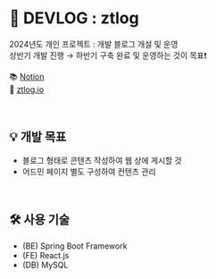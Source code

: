# 🚀 DEVLOG : ztlog


2024년도 개인 프로젝트 : 개발 블로그 개설 및 운영
<br>
상반기 개발 진행 → 하반기 구축 완료 및 운영하는 것이 목표❗️
<br>

📚 [Notion](https://www.notion.so/chlspwl56/34765d0f5d3745dea31deba9271fe0d4?v=60cb45df8dcc4fd3ba555b36746759a3&pvs=4)
<br>
📎 [ztlog.io](https://ztlog.io/)

<br>

## 💡 개발 목표
- 블로그 형태로 콘텐츠 작성하여 웹 상에 게시할 것
- 어드민 페이지 별도 구성하여 컨텐츠 관리

<br>

## 🛠️ 사용 기술
- (BE) Spring Boot Framework
- (FE) React.js
- (DB) MySQL

<br>


